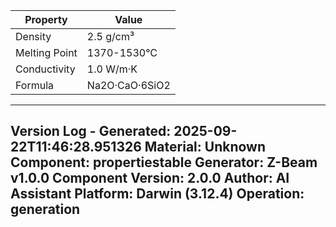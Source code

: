 | Property | Value |
|----------|-------|
| Density | 2.5 g/cm³ |
| Melting Point | 1370-1530°C |
| Conductivity | 1.0 W/m·K |
| Formula | Na2O·CaO·6SiO2 |


---
Version Log - Generated: 2025-09-22T11:46:28.951326
Material: Unknown
Component: propertiestable
Generator: Z-Beam v1.0.0
Component Version: 2.0.0
Author: AI Assistant
Platform: Darwin (3.12.4)
Operation: generation
---